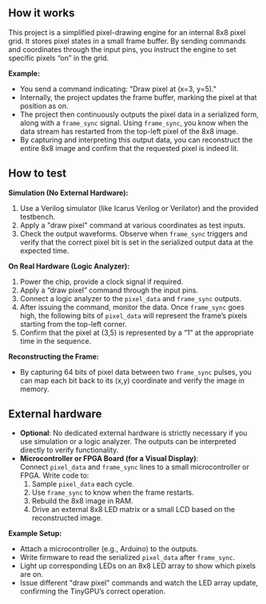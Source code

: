 ## How it works

This project is a simplified pixel-drawing engine for an internal 8x8 pixel grid. It stores pixel states in a small frame buffer. By sending commands and coordinates through the input pins, you instruct the engine to set specific pixels “on” in the grid.

**Example:**
- You send a command indicating: "Draw pixel at (x=3, y=5)."
- Internally, the project updates the frame buffer, marking the pixel at that position as on.
- The project then continuously outputs the pixel data in a serialized form, along with a `frame_sync` signal. Using `frame_sync`, you know when the data stream has restarted from the top-left pixel of the 8x8 image.
- By capturing and interpreting this output data, you can reconstruct the entire 8x8 image and confirm that the requested pixel is indeed lit.

## How to test

**Simulation (No External Hardware):**
1. Use a Verilog simulator (like Icarus Verilog or Verilator) and the provided testbench.
2. Apply a "draw pixel" command at various coordinates as test inputs.
3. Check the output waveforms. Observe when `frame_sync` triggers and verify that the correct pixel bit is set in the serialized output data at the expected time.

**On Real Hardware (Logic Analyzer):**
1. Power the chip, provide a clock signal if required.
2. Apply a “draw pixel” command through the input pins.
3. Connect a logic analyzer to the `pixel_data` and `frame_sync` outputs.
4. After issuing the command, monitor the data. Once `frame_sync` goes high, the following bits of `pixel_data` will represent the frame’s pixels starting from the top-left corner.
5. Confirm that the pixel at (3,5) is represented by a “1” at the appropriate time in the sequence.

**Reconstructing the Frame:**
- By capturing 64 bits of pixel data between two `frame_sync` pulses, you can map each bit back to its (x,y) coordinate and verify the image in memory.

## External hardware

- **Optional**: No dedicated external hardware is strictly necessary if you use simulation or a logic analyzer. The outputs can be interpreted directly to verify functionality.
- **Microcontroller or FPGA Board (for a Visual Display)**:  
  Connect `pixel_data` and `frame_sync` lines to a small microcontroller or FPGA. Write code to:
  1. Sample `pixel_data` each cycle.
  2. Use `frame_sync` to know when the frame restarts.
  3. Rebuild the 8x8 image in RAM.
  4. Drive an external 8x8 LED matrix or a small LCD based on the reconstructed image.  
   
**Example Setup:**
- Attach a microcontroller (e.g., Arduino) to the outputs.
- Write firmware to read the serialized `pixel_data` after `frame_sync`.
- Light up corresponding LEDs on an 8x8 LED array to show which pixels are on.
- Issue different "draw pixel" commands and watch the LED array update, confirming the TinyGPU’s correct operation.
